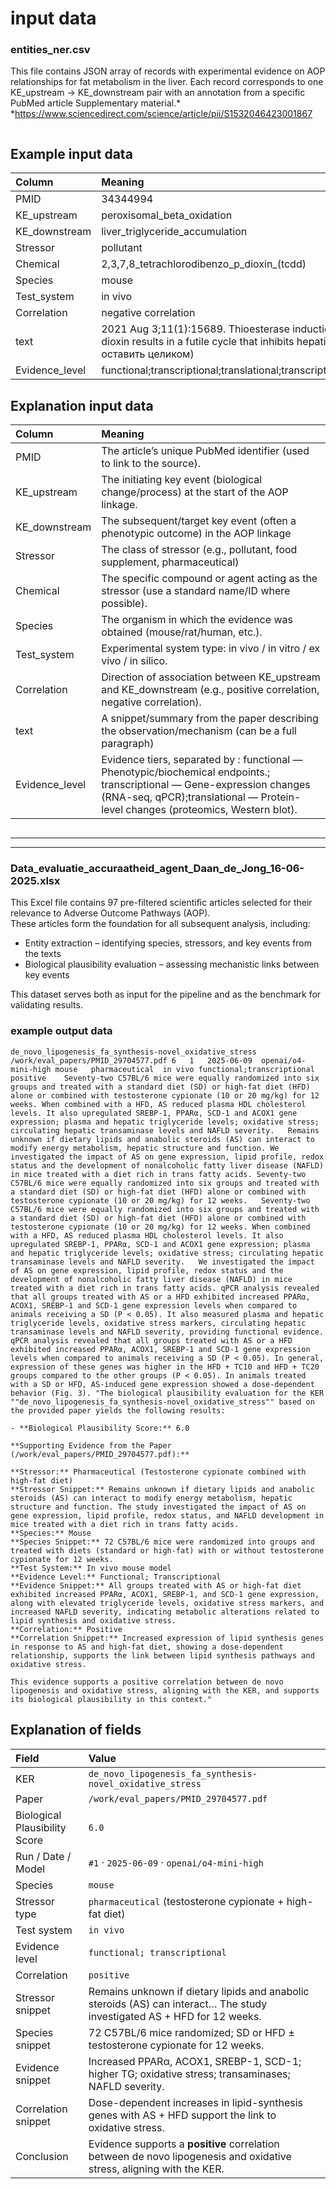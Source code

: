 input data
================

### entities_ner.csv

This file contains  JSON array of records with experimental evidence on AOP relationships for fat metabolism in the liver. Each record corresponds to one 
KE_upstream → KE_downstream pair with an annotation from a specific PubMed article  Supplementary material.*
*https://www.sciencedirect.com/science/article/pii/S1532046423001867


``` csv

```

## Example input data

| Column | Meaning |
|:---|:---|
| PMID | 34344994 |
| KE_upstream | peroxisomal_beta_oxidation |
| KE_downstream | liver_triglyceride_accumulation |
| Stressor | pollutant |
| Chemical | 2,3,7,8_tetrachlorodibenzo_p_dioxin\_(tcdd) |
| Species | mouse |
| Test_system | in vivo |
| Correlation | negative correlation |
| text | 2021 Aug 3;11(1):15689. Thioesterase induction by 2,3,7,8-tetrachlorodibenzo-p-dioxin results in a futile cycle that inhibits hepatic β-oxidation. … (полный текст можно оставить целиком) |
| Evidence_level | functional;transcriptional;translational;transcriptional;translational;functional;translational |

## Explanation input data

| Column | Meaning |
|:---|:---|
| PMID | The article’s unique PubMed identifier (used to link to the source). |
| KE_upstream | The initiating key event (biological change/process) at the start of the AOP linkage. |
| KE_downstream | The subsequent/target key event (often a phenotypic outcome) in the AOP linkage |
| Stressor | The class of stressor (e.g., pollutant, food supplement, pharmaceutical) |
| Chemical | The specific compound or agent acting as the stressor (use a standard name/ID where possible). |
| Species | The organism in which the evidence was obtained (mouse/rat/human, etc.). |
| Test_system | Experimental system type: in vivo / in vitro / ex vivo / in silico. |
| Correlation | Direction of association between KE_upstream and KE_downstream (e.g., positive correlation, negative correlation). |
| text | A snippet/summary from the paper describing the observation/mechanism (can be a full paragraph) |
| Evidence_level | Evidence tiers, separated by : functional — Phenotypic/biochemical endpoints.; transcriptional — Gene-expression changes (RNA-seq, qPCR);translational — Protein-level changes (proteomics, Western blot).|

``` csv

```

---
---

### Data_evaluatie_accuraatheid_agent_Daan_de_Jong_16-06-2025.xlsx

This Excel file contains 97 pre-filtered scientific articles selected for their relevance to Adverse Outcome Pathways (AOP).  
These articles form the foundation for all subsequent analysis, including:

- Entity extraction – identifying species, stressors, and key events from the texts  
- Biological plausibility evaluation – assessing mechanistic links between key events  

This dataset serves both as input for the pipeline and as the benchmark for validating results.


### example output data

``` csv
de_novo_lipogenesis_fa_synthesis-novel_oxidative_stress /work/eval_papers/PMID_29704577.pdf 6   1   2025-06-09  openai/o4-mini-high mouse   pharmaceutical  in vivo functional;transcriptional  positive    Seventy-two C57BL/6 mice were equally randomized into six groups and treated with a standard diet (SD) or high-fat diet (HFD) alone or combined with testosterone cypionate (10 or 20 mg/kg) for 12 weeks. When combined with a HFD, AS reduced plasma HDL cholesterol levels. It also upregulated SREBP-1, PPARα, SCD-1 and ACOX1 gene expression; plasma and hepatic triglyceride levels; oxidative stress; circulating hepatic transaminase levels and NAFLD severity.   Remains unknown if dietary lipids and anabolic steroids (AS) can interact to modify energy metabolism, hepatic structure and function. We investigated the impact of AS on gene expression, lipid profile, redox status and the development of nonalcoholic fatty liver disease (NAFLD) in mice treated with a diet rich in trans fatty acids. Seventy-two C57BL/6 mice were equally randomized into six groups and treated with a standard diet (SD) or high-fat diet (HFD) alone or combined with testosterone cypionate (10 or 20 mg/kg) for 12 weeks.   Seventy-two C57BL/6 mice were equally randomized into six groups and treated with a standard diet (SD) or high-fat diet (HFD) alone or combined with testosterone cypionate (10 or 20 mg/kg) for 12 weeks. When combined with a HFD, AS reduced plasma HDL cholesterol levels. It also upregulated SREBP-1, PPARα, SCD-1 and ACOX1 gene expression; plasma and hepatic triglyceride levels; oxidative stress; circulating hepatic transaminase levels and NAFLD severity.   We investigated the impact of AS on gene expression, lipid profile, redox status and the development of nonalcoholic fatty liver disease (NAFLD) in mice treated with a diet rich in trans fatty acids. qPCR analysis revealed that all groups treated with AS or a HFD exhibited increased PPARα, ACOX1, SREBP-1 and SCD-1 gene expression levels when compared to animals receiving a SD (P < 0.05). It also measured plasma and hepatic triglyceride levels, oxidative stress markers, circulating hepatic transaminase levels and NAFLD severity, providing functional evidence.    qPCR analysis revealed that all groups treated with AS or a HFD exhibited increased PPARα, ACOX1, SREBP-1 and SCD-1 gene expression levels when compared to animals receiving a SD (P < 0.05). In general, expression of these genes was higher in the HFD + TC10 and HFD + TC20 groups compared to the other groups (P < 0.05). In animals treated with a SD or HFD, AS-induced gene expression showed a dose-dependent behavior (Fig. 3). "The biological plausibility evaluation for the KER ""de_novo_lipogenesis_fa_synthesis-novel_oxidative_stress"" based on the provided paper yields the following results:

- **Biological Plausibility Score:** 6.0

**Supporting Evidence from the Paper (/work/eval_papers/PMID_29704577.pdf):**

**Stressor:** Pharmaceutical (Testosterone cypionate combined with high-fat diet)  
**Stressor Snippet:** Remains unknown if dietary lipids and anabolic steroids (AS) can interact to modify energy metabolism, hepatic structure and function. The study investigated the impact of AS on gene expression, lipid profile, redox status, and NAFLD development in mice treated with a diet rich in trans fatty acids.  
**Species:** Mouse  
**Species Snippet:** 72 C57BL/6 mice were randomized into groups and treated with diets (standard or high-fat) with or without testosterone cypionate for 12 weeks.  
**Test System:** In vivo mouse model  
**Evidence Level:** Functional; Transcriptional  
**Evidence Snippet:** All groups treated with AS or high-fat diet exhibited increased PPARα, ACOX1, SREBP-1, and SCD-1 gene expression, along with elevated triglyceride levels, oxidative stress markers, and increased NAFLD severity, indicating metabolic alterations related to lipid synthesis and oxidative stress.  
**Correlation:** Positive  
**Correlation Snippet:** Increased expression of lipid synthesis genes in response to AS and high-fat diet, showing a dose-dependent relationship, supports the link between lipid synthesis pathways and oxidative stress.

This evidence supports a positive correlation between de novo lipogenesis and oxidative stress, aligning with the KER, and supports its biological plausibility in this context."

```

## Explanation of fields

| Field | Value |
|:---|:---|
| KER | `de_novo_lipogenesis_fa_synthesis-novel_oxidative_stress` |
| Paper | `/work/eval_papers/PMID_29704577.pdf` |
| Biological Plausibility Score | `6.0` |
| Run / Date / Model | `#1` · `2025-06-09` · `openai/o4-mini-high` |
| Species | `mouse` |
| Stressor type | `pharmaceutical` (testosterone cypionate + high-fat diet) |
| Test system | `in vivo` |
| Evidence level | `functional; transcriptional` |
| Correlation | `positive` |
| Stressor snippet | Remains unknown if dietary lipids and anabolic steroids (AS) can interact… The study investigated AS + HFD for 12 weeks. |
| Species snippet | 72 C57BL/6 mice randomized; SD or HFD ± testosterone cypionate for 12 weeks. |
| Evidence snippet | Increased PPARα, ACOX1, SREBP-1, SCD-1; higher TG; oxidative stress; transaminases; NAFLD severity. |
| Correlation snippet | Dose-dependent increases in lipid-synthesis genes with AS + HFD support the link to oxidative stress. |
| Conclusion | Evidence supports a **positive** correlation between de novo lipogenesis and oxidative stress, aligning with the KER. |


